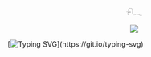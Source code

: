  <p align="center" <a href="https://professor.atabook.org/">𓍯𓂃
  
<p align="center"> <img src=https://files.catbox.moe/dzhgvw.png /></a>

[![Typing SVG](https://readme-typing-svg.demolab.com?font=Cormorant+Garamond&size=30&letterSpacing=0.2rem&pause=1000&color=663C1F&width=435&lines=There+is+so+much+more+to+you.;More+than+you+know.;Not+just+pain+and+anger.+;There+is+good+too%2C+I+felt+it.)](https://git.io/typing-svg)
<p align="center"


